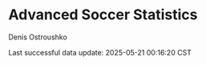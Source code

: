 # Advanced Soccer Statistics
Denis Ostroushko

<!-- gfm -->

Last successful data update: 2025-05-21 00:16:20 CST
